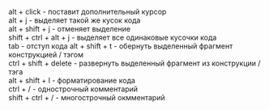 alt + click - поставит дополнительный курсор  
alt + j - выделяет такой же кусок кода  
alt + shift + j - отменяет выделение  
shift + ctrl + alt + j - выделяет все одинаковые кусочки кода  
tab - отступ кода 
alt + shift + t - обернуть выделенный фрагмент конструкцией / тэгом  
ctrl + shift + delete - развернуть выделенный фрагмент из конструкции / тэга  
alt + shift + l - форматирование кода  
ctrl + / - однострочный комментарий  
shift + ctrl + / - многострочный окмментарий  
